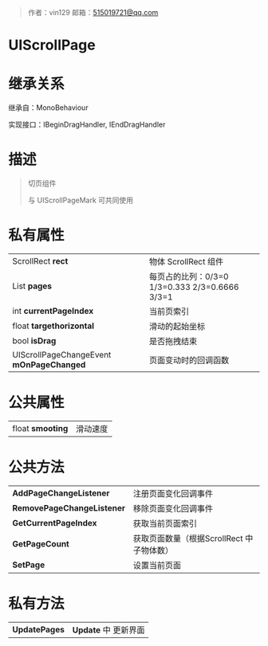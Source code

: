 >作者：vin129     邮箱：515019721@qq.com

# UIScrollPage

# 继承关系

继承自：MonoBehaviour

实现接口：IBeginDragHandler, IEndDragHandler

# 描述

> 切页组件
>
> 与 UIScrollPageMark 可共同使用 

# 私有属性

|                                             |                                                  |
| ------------------------------------------- | ------------------------------------------------ |
| ScrollRect **rect**                         | 物体 ScrollRect 组件                             |
| List<float>  **pages**                      | 每页占的比列：0/3=0  1/3=0.333  2/3=0.6666 3/3=1 |
| int **currentPageIndex**                    | 当前页索引                                       |
| float **targethorizontal**                  | 滑动的起始坐标                                   |
| bool **isDrag**                             | 是否拖拽结束                                     |
| UIScrollPageChangeEvent  **mOnPageChanged** | 页面变动时的回调函数                             |

# 公共属性

|                    |          |
| ------------------ | -------- |
| float **smooting** | 滑动速度 |

# 公共方法

|                              |                                           |
| ---------------------------- | ----------------------------------------- |
| **AddPageChangeListener**    | 注册页面变化回调事件                      |
| **RemovePageChangeListener** | 移除页面变化回调事件                      |
| **GetCurrentPageIndex**      | 获取当前页面索引                          |
| **GetPageCount**             | 获取页面数量（根据ScrollRect 中子物体数） |
| **SetPage**                  | 设置当前页面                              |

# 私有方法

|                 |                        |
| --------------- | ---------------------- |
| **UpdatePages** | **Update** 中 更新界面 |

